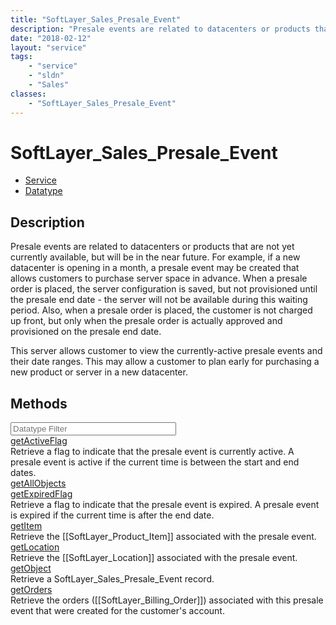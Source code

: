 ```yaml
---
title: "SoftLayer_Sales_Presale_Event"
description: "Presale events are related to datacenters or products that are not yet currently available, but will be in the near futu... "
date: "2018-02-12"
layout: "service"
tags:
    - "service"
    - "sldn"
    - "Sales"
classes:
    - "SoftLayer_Sales_Presale_Event"
---
```

# SoftLayer_Sales_Presale_Event
<div id='service-datatype'>
    <ul id='sldn-reference-tabs'>
    <li id='service'> <a href='/reference/services/SoftLayer_Sales_Presale_Event' >Service</a></li>    <li id='datatype'> <a href='/reference/datatypes/SoftLayer_Sales_Presale_Event' >Datatype</a></li>
    </ul>
</div>

## Description
Presale events are related to datacenters or products that are not yet currently available, but will be in the near future. For example, if a new datacenter is opening in a month, a presale event may be created that allows customers to purchase server space in advance. When a presale order is placed, the server configuration is saved, but not provisioned until the presale end date - the server will not be available during this waiting period. Also, when a presale order is placed, the customer is not charged up front, but only when the presale order is actually approved and provisioned on the presale end date. 

This server allows customer to view the currently-active presale events and their date ranges. This may allow a customer to plan early for purchasing a new product or server in a new datacenter. 
        
        
<div id="properties" class="content">
    <h2>Methods</h2>
    <div class="view-filters">
        <div class="clearfix">
            <div class="search-input-box">
                <input placeholder="Datatype Filter" onkeyup="titleSearch(inputId='edit-combine', divId='method-div', elementClass='method-row')" 
                    type="text" id="edit-combine" value="" size="30" maxlength="128" class="form-text">
            </div>
        </div>
    </div>
    <div id="method-div">
            <div class="method-row">
                        <span class='view-field-title'><a href='/reference/services/SoftLayer_Sales_Presale_Event/getActiveFlag'> getActiveFlag</a> </span>
            <div class='views-field-body'>Retrieve a flag to indicate that the presale event is currently active. A presale event is active if the current time is between the start and end dates.</div>
        </div>
            <div class="method-row">
                        <span class='view-field-title'><a href='/reference/services/SoftLayer_Sales_Presale_Event/getAllObjects'> getAllObjects</a> </span>
            <div class='views-field-body'></div>
        </div>
            <div class="method-row">
                        <span class='view-field-title'><a href='/reference/services/SoftLayer_Sales_Presale_Event/getExpiredFlag'> getExpiredFlag</a> </span>
            <div class='views-field-body'>Retrieve a flag to indicate that the presale event is expired. A presale event is expired if the current time is after the end date.</div>
        </div>
            <div class="method-row">
                        <span class='view-field-title'><a href='/reference/services/SoftLayer_Sales_Presale_Event/getItem'> getItem</a> </span>
            <div class='views-field-body'>Retrieve the [[SoftLayer_Product_Item]] associated with the presale event.</div>
        </div>
            <div class="method-row">
                        <span class='view-field-title'><a href='/reference/services/SoftLayer_Sales_Presale_Event/getLocation'> getLocation</a> </span>
            <div class='views-field-body'>Retrieve the [[SoftLayer_Location]] associated with the presale event.</div>
        </div>
            <div class="method-row">
                        <span class='view-field-title'><a href='/reference/services/SoftLayer_Sales_Presale_Event/getObject'> getObject</a> </span>
            <div class='views-field-body'>Retrieve a SoftLayer_Sales_Presale_Event record.</div>
        </div>
            <div class="method-row">
                        <span class='view-field-title'><a href='/reference/services/SoftLayer_Sales_Presale_Event/getOrders'> getOrders</a> </span>
            <div class='views-field-body'>Retrieve the orders ([[SoftLayer_Billing_Order]]) associated with this presale event that were created for the customer's account.</div>
        </div>
        </div>
</div>

